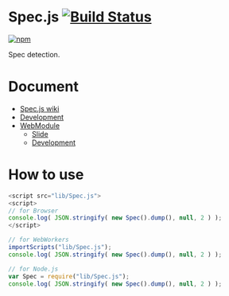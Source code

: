 # Spec.js [![Build Status](https://travis-ci.org/uupaa/Spec.js.png)](http://travis-ci.org/uupaa/Spec.js)

[![npm](https://nodei.co/npm/uupaa.spec.js.png?downloads=true&stars=true)](https://nodei.co/npm/uupaa.spec.js/)

Spec detection.

# Document

- [Spec.js wiki](https://github.com/uupaa/Spec.js/wiki/Spec)
- [Development](https://github.com/uupaa/WebModule/wiki/Development)
- [WebModule](https://github.com/uupaa/WebModule)
    - [Slide](http://uupaa.github.io/Slide/slide/WebModule/index.html)
    - [Development](https://github.com/uupaa/WebModule/wiki/Development)


# How to use

```js
<script src="lib/Spec.js">
<script>
// for Browser
console.log( JSON.stringify( new Spec().dump(), null, 2 ) );
</script>
```

```js
// for WebWorkers
importScripts("lib/Spec.js");
console.log( JSON.stringify( new Spec().dump(), null, 2 ) );
```

```js
// for Node.js
var Spec = require("lib/Spec.js");
console.log( JSON.stringify( new Spec().dump(), null, 2 ) );
```
